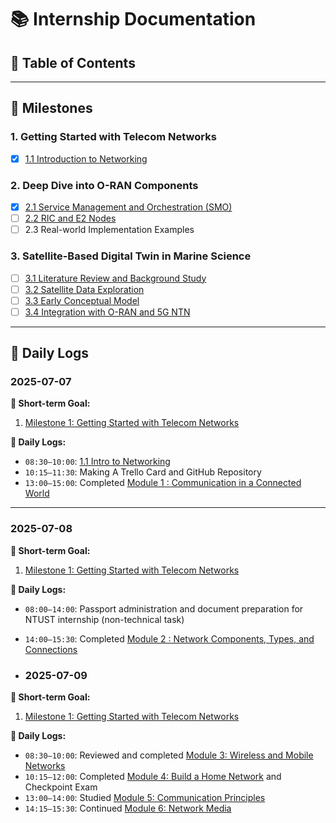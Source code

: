 # 📚 Internship Documentation
## 📑 Table of Contents
<!-- GitHub will auto-generate this ToC based on headers. You can also use a VSCode plugin or Markdown TOC generator if needed. -->

---

## 🏁 Milestones

### 1. Getting Started with Telecom Networks
- [x] [1.1 Introduction to Networking](docs/networking.md#11-introduction-to-networking)

### 2. Deep Dive into O-RAN Components
- [x] [2.1 Service Management and Orchestration (SMO)](docs/oran/smo.md#21-service-management-and-orchestration)
- [ ] [2.2 RIC and E2 Nodes](docs/oran/ric.md#22-ric-and-e2-nodes)
- [ ] 2.3 Real-world Implementation Examples

### 3. Satellite-Based Digital Twin in Marine Science
- [ ] [3.1 Literature Review and Background Study](docs/sat/filename)
- [ ] [3.2 Satellite Data Exploration](docs/sat/filename)
- [ ] [3.3 Early Conceptual Model](docs/sat/filename)
- [ ] [3.4 Integration with O-RAN and 5G NTN](docs/sat/filename)
---

## 📆 Daily Logs

### 2025-07-07

**🎯 Short-term Goal:**  
1. [Milestone 1: Getting Started with Telecom Networks](docs/networking.md)

**📝 Daily Logs:**  
- `08:30–10:00`: [1.1 Intro to Networking](docs/networking.md#11-introduction-to-networking)  
- `10:15–11:30`: Making A Trello Card and GitHub Repository
- `13:00–15:00`: Completed [Module 1 : Communication in a Connected World](docs/networking.md#module-4-home-network)

---

### 2025-07-08

**🎯 Short-term Goal:**  
1. [Milestone 1: Getting Started with Telecom Networks](docs/networking.md)

**📝 Daily Logs:**  
- `08:00–14:00`: Passport administration and document preparation for NTUST internship (non-technical task)  
- `14:00–15:30`: Completed [Module 2 : Network Components, Types, and Connections](docs/networking.md#module-4-home-network) 

- ### 2025-07-09

**🎯 Short-term Goal:**  
1. [Milestone 1: Getting Started with Telecom Networks](docs/networking.md)

**📝 Daily Logs:**  
- `08:30–10:00`: Reviewed and completed [Module 3: Wireless and Mobile Networks](docs/networking.md#module-3-wireless-networks)  
- `10:15–12:00`: Completed [Module 4: Build a Home Network](docs/networking.md#module-4-home-network) and Checkpoint Exam  
- `13:00–14:00`: Studied [Module 5: Communication Principles](docs/networking.md#module-5-communication-principles)  
- `14:15–15:30`: Continued [Module 6: Network Media](docs/networking.md#module-6-network-media)

